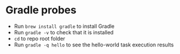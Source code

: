 # Gradle probes
- Run `brew install gradle` to install Gradle
- Run `gradle -v` to check that it is installed
- `cd` to repo root folder
- Run `gradle -q hello` to see the hello-world task execution results